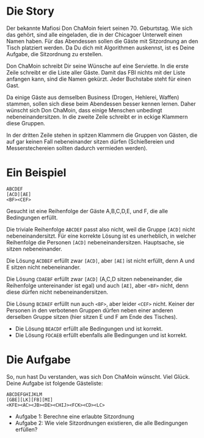 ﻿# Die Story
Der bekannte Mafiosi Don ChaMoin feiert seinen 70. Geburtstag. Wie sich das gehört, sind alle eingeladen,
die in der Chicagoer Unterwelt einen Namen haben. Für das Abendessen sollen die Gäste mit Sitzordnung 
an den Tisch platziert werden. Da Du dich mit Algorithmen auskennst, ist es Deine Aufgabe, die Sitzordnung
zu erstellen. 

Don ChaMoin schreibt Dir seine Wünsche auf eine Serviette. In die erste Zeile schreibt er 
die Liste aller Gäste. Damit das FBI nichts mit der Liste anfangen kann, sind die Namen gekürzt. 
Jeder Buchstabe steht für einen Gast. 

Da einige Gäste aus demselben Business (Drogen, Hehlerei, Waffen) stammen, sollen sich diese beim 
Abendessen besser kennen lernen. Daher wünscht sich Don ChaMoin, dass einige Menschen unbedingt 
nebeneinandersitzen. In die zweite Zeile schreibt er in eckige Klammern diese Gruppen. 

In der dritten Zeile stehen in spitzen Klammern die Gruppen von Gästen, die auf gar keinen Fall 
nebeneinander sitzen dürfen (Schießereien und Messerstechereien sollten dadurch vermieden werden).

# Ein Beispiel

    ABCDEF
    [ACD][AE]
    <BF><CEF>

Gesucht ist eine Reihenfolge der Gäste A,B,C,D,E, und F, die alle Bedingungen erfüllt.

Die triviale Reihenfolge `ABCDEF` passt also nicht, weil die Gruppe `[ACD]` nicht nebeneinandersitzt. 
Für eine korrekte Lösung ist es unerheblich, in welcher Reihenfolge die Personen `[ACD]` nebeneinandersitzen.
Hauptsache, sie sitzen nebeneinander. 

Die Lösung `ACDBEF` erfüllt zwar `[ACD]`, aber `[AE]` ist nicht erfüllt, denn A und E sitzen nicht nebeneinander.

Die Lösung `CDAEBF` erfüllt zwar `[ACD]` (A,C,D sitzen nebeneinander, die Reihenfolge untereinander ist egal) 
und auch `[AE]`, aber `<BF>` nicht, denn diese dürfen nicht nebeneinandersitzen.

Die Lösung `BCDAEF` erfüllt nun auch `<BF>`, aber leider `<CEF>` nicht. Keiner der Personen in den verbotenen Gruppen
dürfen neben einer anderen derselben Gruppe sitzen (hier sitzen E und F am Ende des Tisches).

- Die Lösung `BEACDF` erfüllt alle Bedingungen und ist korrekt. 
- Die Lösung `FDCAEB` erfüllt ebenfalls alle Bedingungen und ist korrekt. 

# Die Aufgabe
So, nun hast Du verstanden, was sich Don ChaMoin wünscht. Viel Glück. Deine Aufgabe ist folgende Gästeliste:

    ABCDEFGHIJKLM
    [GBE][LK][FB][MI]
    <KFE><AC><JB><DE><CHIJ><FCK><CD><LC>

- Aufgabe 1: Berechne eine erlaubte Sitzordnung
- Aufgabe 2: Wie viele Sitzordnungen existieren, die alle Bedingungen erfüllen?

